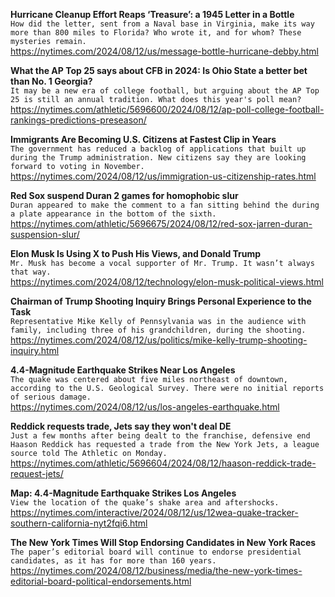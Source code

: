 **Hurricane Cleanup Effort Reaps ‘Treasure’: a 1945 Letter in a Bottle**\
`How did the letter, sent from a Naval base in Virginia, make its way more than 800 miles to Florida? Who wrote it, and for whom? These mysteries remain.`\
https://nytimes.com/2024/08/12/us/message-bottle-hurricane-debby.html

**What the AP Top 25 says about CFB in 2024: Is Ohio State a better bet than No. 1 Georgia?**\
`It may be a new era of college football, but arguing about the AP Top 25 is still an annual tradition. What does this year's poll mean?`\
https://nytimes.com/athletic/5696600/2024/08/12/ap-poll-college-football-rankings-predictions-preseason/

**Immigrants Are Becoming U.S. Citizens at Fastest Clip in Years**\
`The government has reduced a backlog of applications that built up during the Trump administration. New citizens say they are looking forward to voting in November.`\
https://nytimes.com/2024/08/12/us/immigration-us-citizenship-rates.html

**Red Sox suspend Duran 2 games for homophobic slur**\
`Duran appeared to make the comment to a fan sitting behind the during a plate appearance in the bottom of the sixth.`\
https://nytimes.com/athletic/5696675/2024/08/12/red-sox-jarren-duran-suspension-slur/

**Elon Musk Is Using X to Push His Views, and Donald Trump**\
`Mr. Musk has become a vocal supporter of Mr. Trump. It wasn’t always that way.`\
https://nytimes.com/2024/08/12/technology/elon-musk-political-views.html

**Chairman of Trump Shooting Inquiry Brings Personal Experience to the Task**\
`Representative Mike Kelly of Pennsylvania was in the audience with family, including three of his grandchildren, during the shooting.`\
https://nytimes.com/2024/08/12/us/politics/mike-kelly-trump-shooting-inquiry.html

**4.4-Magnitude Earthquake Strikes Near Los Angeles**\
`The quake was centered about five miles northeast of downtown, according to the U.S. Geological Survey. There were no initial reports of serious damage.`\
https://nytimes.com/2024/08/12/us/los-angeles-earthquake.html

**Reddick requests trade, Jets say they won't deal DE**\
`Just a few months after being dealt to the franchise, defensive end Haason Reddick has requested a trade from the New York Jets, a league source told The Athletic on Monday.`\
https://nytimes.com/athletic/5696604/2024/08/12/haason-reddick-trade-request-jets/

**Map: 4.4-Magnitude Earthquake Strikes Los Angeles**\
`View the location of the quake’s shake area and aftershocks.`\
https://nytimes.com/interactive/2024/08/12/us/12wea-quake-tracker-southern-california-nyt2fqi6.html

**The New York Times Will Stop Endorsing Candidates in New York Races**\
`The paper’s editorial board will continue to endorse presidential candidates, as it has for more than 160 years.`\
https://nytimes.com/2024/08/12/business/media/the-new-york-times-editorial-board-political-endorsements.html


